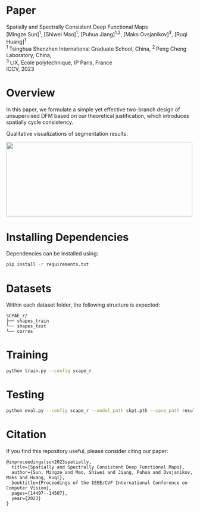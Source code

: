 # Paper
Spatially and Spectrally Consistent Deep Functional Maps  <br/>
[Mingze Sun]<sup>1</sup>, [Shiwei Mao]<sup>1</sup>, [Puhua Jiang]<sup>1,2</sup>,  [Maks Ovsjanikov]<sup>3</sup>, [Ruqi Huang]<sup>1</sup> <br/>
<sup>1 </sup>Tsinghua Shenzhen International Graduate School, China,   <sup>2 </sup>Peng Cheng Laboratory, China,  <br/>
<sup>3 </sup>LIX, Ecole polytechnique, IP Paris, France <br/>
ICCV, 2023 <br/>

# Overview 
In this paper, we formulate a simple yet effective two-branch design of unsupervised DFM based on our theoretical justification, which introduces spatially cycle consistency.

Qualitative visualizations of segmentation results:

<img src="./asset/teaser.png" width="500" height="200"/>

# Installing Dependencies
Dependencies can be installed using:
``` bash
pip install -r requirements.txt
```

# Datasets
Within each dataset folder, the following structure is expected:

    SCPAE_r/
    ├── shapes_train
    └── shapes_test
    └── corres


# Training
```bash
python train.py --config scape_r
```

# Testing
```bash
python eval.py --config scape_r --model_path ckpt.pth --save_path results_path
```


# Citation
If you find this repository useful, please consider citing our paper:
```
@inproceedings{sun2023spatially,
  title={Spatially and Spectrally Consistent Deep Functional Maps},
  author={Sun, Mingze and Mao, Shiwei and Jiang, Puhua and Ovsjanikov, Maks and Huang, Ruqi},
  booktitle={Proceedings of the IEEE/CVF International Conference on Computer Vision},
  pages={14497--14507},
  year={2023}
}
```
